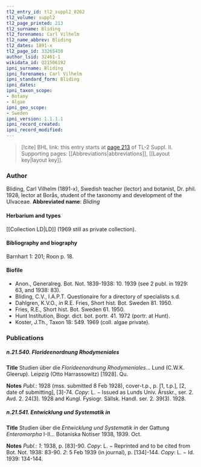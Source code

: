 ```yaml
---
tl2_entry_id: tl2_suppl2_0262
tl2_volume: suppl2
tl2_page_printed: 213
tl2_surname: Bliding
tl2_forenames: Carl Vilhelm
tl2_name_abbrev: Bliding
tl2_dates: 1891-x
tl2_page_id: 33265410
author_lsid: 32461-1
wikidata_id: Q21506192
ipni_surname: Bliding
ipni_forenames: Carl Vilhelm
ipni_standard_form: Bliding
ipni_dates: 
ipni_taxon_scope: 
- Botany
- Algae
ipni_geo_scope: 
- Sweden
ipni_version: 1.1.1.1
ipni_record_created: 
ipni_record_modified:
---
```



> [!cite] BHL link: this entry starts at [page 213](https://www.biodiversitylibrary.org/page/33265410) of TL-2 Suppl. II.
> Supporting pages: [[Abbreviations|abbreviations]], [[Layout key|layout key]].

### Author

Bliding, Carl Vilhelm (1891-x), Swedish teacher (lector) and botanist, Dr. phil. 1928, lector at Borås, student of the taxonomy and development of the Ulvaceae. 
**Abbreviated name**: *Bliding*

#### Herbarium and types

[[Collection LD|LD]] (1969 still as private collection).

#### Bibliography and biography

Barnhart 1: 201; Roon p. 18.

#### Biofile

- Anon., Generalreg. Bot. Not. 1839-1938: 10. 1939 (see 2 publ. in 1929: 63, and 1938: 83).
- Bliding, C.V., I.A.P.T. Questionaire for a directory of specialists s.d.
- Dahlgren, K.V.O., *in* R.E. Fries, Short hist. Bot. Sweden 81. 1950.
- Fries, R.E., Short hist. Bot. Sweden 61. 1950.
- Hunt Institution, Biogr. dict. bot. portr. 41. 1972 (portr. at Hunt).
- Koster, J.Th., Taxon 18: 549. 1969 (coll. algae private).

### Publications

##### n.21.540. Florideenordnung Rhodymeniales

**Title**
Studien über die *Florideenordnung Rhodymeniales*... Lund (C.W.K. Gleerup). Leipzig (Otto Harrassowitz) \[1928\]. Qu.

**Notes**
*Publ*.: 1928 (mss. submitted 8 Feb 1928), cover-t.p., p. \[1, t.p.\], \[2, date of submitting\], \[3\]-74.
*Copy*: L. − Issued as Lunds Univ. Årsskr., ser. 2. Avd. 2. 24(3). 1928 and Kungl. Fysiogr. Sällsk. Handl. ser. 2. 39(3). 1928.

##### n.21.541. Entwicklung und Systematik in

**Title**
Studien über die *Entwicklung und Systematik in* der Gattung *Enteromorpha* I-II... Botaniska Notiser 1938, 1939. Oct.

**Notes**
*Publ*.: *1*: 1938, p. \[83\]-90. *Copy*: L. − Reprinted and to be cited from Bot. Not. 1938: 83-90.
*2*: 5 Feb 1939 (in journal), p. \[134\]-144. *Copy*: L. − Id. 1939: 134-144.

